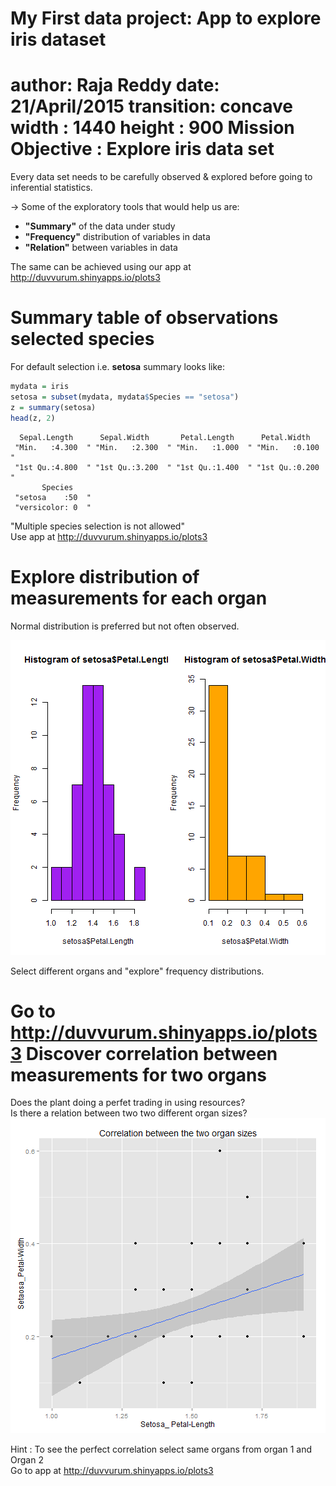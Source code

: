 My First data project: App to explore iris dataset
========================================================
author: Raja Reddy
date: 21/April/2015
transition: concave
width : 1440
height : 900
Mission Objective : Explore iris data set
========================================================

Every data set needs to be carefully observed & explored before going to inferential statistics.   
  
-> Some of the exploratory tools that would help us are: 

- **"Summary"** of the data under study
- **"Frequency"** distribution of variables in data
- **"Relation"** between variables in data  
  
The same can be achieved using our app at http://duvvurum.shinyapps.io/plots3

Summary table of observations selected species
========================================================
For default selection i.e. **setosa** summary looks like:

```r
mydata = iris
setosa = subset(mydata, mydata$Species == "setosa")
z = summary(setosa)
head(z, 2)
```

```
  Sepal.Length      Sepal.Width       Petal.Length      Petal.Width     
 "Min.   :4.300  " "Min.   :2.300  " "Min.   :1.000  " "Min.   :0.100  "
 "1st Qu.:4.800  " "1st Qu.:3.200  " "1st Qu.:1.400  " "1st Qu.:0.200  "
       Species    
 "setosa    :50  "
 "versicolor: 0  "
```
"Multiple species selection is not allowed"  
  Use app at http://duvvurum.shinyapps.io/plots3

Explore distribution of measurements for each organ
========================================================
Normal distribution is preferred but not often observed.  
  
![plot of chunk unnamed-chunk-2](iris-data-explore-app-figure/unnamed-chunk-2-1.png) 
   
Select different organs and "explore" frequency distributions.
  
 Go to  http://duvvurum.shinyapps.io/plots3
Discover correlation between measurements for two organs
========================================================
Does the plant doing a perfet trading in using resources?  
Is there a relation between two two different organ sizes?
![plot of chunk unnamed-chunk-3](iris-data-explore-app-figure/unnamed-chunk-3-1.png) 
  
Hint : To see the perfect correlation select same organs from organ 1 and Organ 2  
Go to app at http://duvvurum.shinyapps.io/plots3

